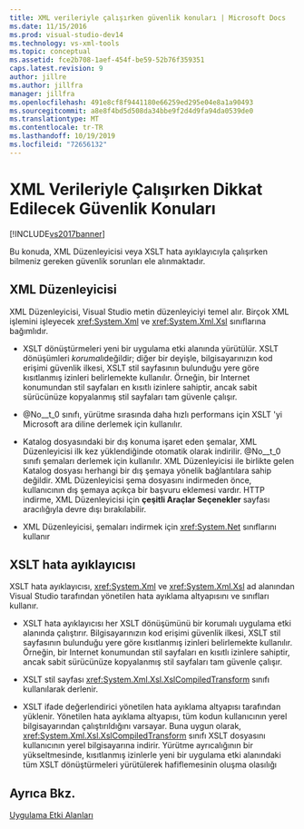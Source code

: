 ```yaml
---
title: XML verileriyle çalışırken güvenlik konuları | Microsoft Docs
ms.date: 11/15/2016
ms.prod: visual-studio-dev14
ms.technology: vs-xml-tools
ms.topic: conceptual
ms.assetid: fce2b708-1aef-454f-be59-52b76f359351
caps.latest.revision: 9
author: jillre
ms.author: jillfra
manager: jillfra
ms.openlocfilehash: 491e8cf8f9441180e66259ed295e04e8a1a90493
ms.sourcegitcommit: a8e8f4bd5d508da34bbe9f2d4d9fa94da0539de0
ms.translationtype: MT
ms.contentlocale: tr-TR
ms.lasthandoff: 10/19/2019
ms.locfileid: "72656132"
---
```

# <a name="security-considerations-when-working-with-xml-data"></a>XML Verileriyle Çalışırken Dikkat Edilecek Güvenlik Konuları
[!INCLUDE[vs2017banner](../includes/vs2017banner.md)]

Bu konuda, XML Düzenleyicisi veya XSLT hata ayıklayıcıyla çalışırken bilmeniz gereken güvenlik sorunları ele alınmaktadır.

## <a name="xml-editor"></a>XML Düzenleyicisi
 XML Düzenleyicisi, Visual Studio metin düzenleyiciyi temel alır. Birçok XML işlemini işleyecek <xref:System.Xml> ve <xref:System.Xml.Xsl> sınıflarına bağımlıdır.

- XSLT dönüştürmeleri yeni bir uygulama etki alanında yürütülür. XSLT dönüşümleri *korumalı*değildir; diğer bir deyişle, bilgisayarınızın kod erişimi güvenlik ilkesi, XSLT stil sayfasının bulunduğu yere göre kısıtlanmış izinleri belirlemekte kullanılır. Örneğin, bir Internet konumundan stil sayfaları en kısıtlı izinlere sahiptir, ancak sabit sürücünüze kopyalanmış stil sayfaları tam güvenle çalışır.

- @No__t_0 sınıfı, yürütme sırasında daha hızlı performans için XSLT 'yi Microsoft ara diline derlemek için kullanılır.

- Katalog dosyasındaki bir dış konuma işaret eden şemalar, XML Düzenleyicisi ilk kez yüklendiğinde otomatik olarak indirilir. @No__t_0 sınıfı şemaları derlemek için kullanılır. XML Düzenleyicisi ile birlikte gelen Katalog dosyası herhangi bir dış şemaya yönelik bağlantılara sahip değildir. XML Düzenleyicisi şema dosyasını indirmeden önce, kullanıcının dış şemaya açıkça bir başvuru eklemesi vardır. HTTP indirme, XML Düzenleyicisi için **çeşitli Araçlar Seçenekler** sayfası aracılığıyla devre dışı bırakılabilir.

- XML Düzenleyicisi, şemaları indirmek için <xref:System.Net> sınıflarını kullanır

## <a name="xslt-debugger"></a>XSLT hata ayıklayıcısı
 XSLT hata ayıklayıcısı, <xref:System.Xml> ve <xref:System.Xml.Xsl> ad alanından Visual Studio tarafından yönetilen hata ayıklama altyapısını ve sınıfları kullanır.

- XSLT hata ayıklayıcısı her XSLT dönüşümünü bir korumalı uygulama etki alanında çalıştırır. Bilgisayarınızın kod erişimi güvenlik ilkesi, XSLT stil sayfasının bulunduğu yere göre kısıtlanmış izinleri belirlemekte kullanılır. Örneğin, bir Internet konumundan stil sayfaları en kısıtlı izinlere sahiptir, ancak sabit sürücünüze kopyalanmış stil sayfaları tam güvenle çalışır.

- XSLT stil sayfası <xref:System.Xml.Xsl.XslCompiledTransform> sınıfı kullanılarak derlenir.

- XSLT ifade değerlendirici yönetilen hata ayıklama altyapısı tarafından yüklenir. Yönetilen hata ayıklama altyapısı, tüm kodun kullanıcının yerel bilgisayarından çalıştırıldığını varsayar. Buna uygun olarak, <xref:System.Xml.Xsl.XslCompiledTransform> sınıfı XSLT dosyasını kullanıcının yerel bilgisayarına indirir. Yürütme ayrıcalığının bir yükseltmesinde, kısıtlanmış izinlerle yeni bir uygulama etki alanındaki tüm XSLT dönüştürmeleri yürütülerek hafiflemesinin oluşma olasılığı

## <a name="see-also"></a>Ayrıca Bkz.
 [Uygulama Etki Alanları](https://msdn.microsoft.com/39e57d07-a740-4cd4-ae82-e119ea3856c1)
